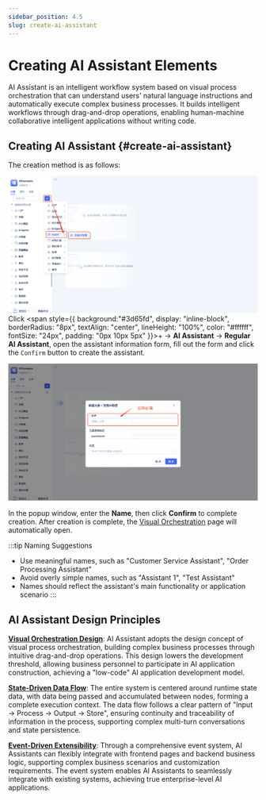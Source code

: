```yaml
---
sidebar_position: 4.5
slug: create-ai-assistant
---
```


# Creating AI Assistant Elements

AI Assistant is an intelligent workflow system based on visual process orchestration that can understand users' natural language instructions and automatically execute complex business processes. It builds intelligent workflows through drag-and-drop operations, enabling human-machine collaborative intelligent applications without writing code.

## Creating AI Assistant {#create-ai-assistant}

The creation method is as follows:

![创建AI助理-入口](./img/assistant/create-assistant.png)
Click <span style={{ background:"#3d65fd", display: "inline-block", borderRadius: "8px", textAlign: "center", lineHeight: "100%", color: "#ffffff", fontSize: "24px", padding: "0px 10px 5px" }}>+</span>  → **AI Assistant** → **Regular AI Assistant**, open the assistant information form, fill out the form and click the `Confirm` button to create the assistant.

![创建AI助理-表单](./img/assistant/create-form.png)

In the popup window, enter the **Name**, then click **Confirm** to complete creation. After creation is complete, the [Visual Orchestration](./process-orchestration-node-configuration) page will automatically open.

:::tip Naming Suggestions
- Use meaningful names, such as "Customer Service Assistant", "Order Processing Assistant"
- Avoid overly simple names, such as "Assistant 1", "Test Assistant"
- Names should reflect the assistant's main functionality or application scenario
:::


## AI Assistant Design Principles

**[Visual Orchestration Design](./process-orchestration-node-configuration)**:
AI Assistant adopts the design concept of visual process orchestration, building complex business processes through intuitive drag-and-drop operations. This design lowers the development threshold, allowing business personnel to participate in AI application construction, achieving a "low-code" AI application development model.

**[State-Driven Data Flow](./ai-assistant-state)**:
The entire system is centered around runtime state data, with data being passed and accumulated between nodes, forming a complete execution context. The data flow follows a clear pattern of "Input → Process → Output → Store", ensuring continuity and traceability of information in the process, supporting complex multi-turn conversations and state persistence.

**[Event-Driven Extensibility](./ai-assistant-event)**:
Through a comprehensive event system, AI Assistants can flexibly integrate with frontend pages and backend business logic, supporting complex business scenarios and customization requirements. The event system enables AI Assistants to seamlessly integrate with existing systems, achieving true enterprise-level AI applications.

